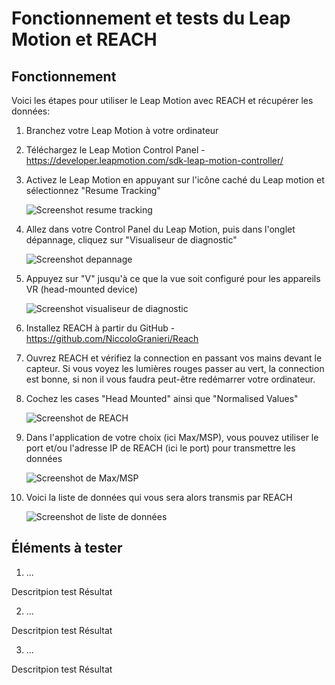 # Fonctionnement et tests du Leap Motion et REACH

## Fonctionnement

Voici les étapes pour utiliser le Leap Motion avec REACH et récupérer les données:

1. Branchez votre Leap Motion à votre ordinateur

2. Téléchargez le Leap Motion Control Panel - https://developer.leapmotion.com/sdk-leap-motion-controller/

3. Activez le Leap Motion en appuyant sur l'icône caché du Leap motion et sélectionnez "Resume Tracking"

    ![Screenshot resume tracking](../Images/resume_tracking.JPG)

4. Allez dans votre Control Panel du Leap Motion, puis dans l'onglet dépannage, cliquez sur "Visualiseur de diagnostic"

    ![Screenshot depannage](../Images/depannage.JPG)

5. Appuyez sur "V" jusqu'à ce que la vue soit configuré pour les appareils VR (head-mounted device)

    ![Screenshot visualiseur de diagnostic](../Images/visualiseur.JPG)

6. Installez REACH à partir du GitHub - https://github.com/NiccoloGranieri/Reach

7. Ouvrez REACH et vérifiez la connection en passant vos mains devant le capteur. Si vous voyez les lumières rouges passer au vert, la connection est bonne, si non il vous faudra peut-être redémarrer votre ordinateur.

8. Cochez les cases "Head Mounted" ainsi que "Normalised Values"

    ![Screenshot de REACH](../Images/reach.JPG)

9. Dans l'application de votre choix (ici Max/MSP), vous pouvez utiliser le port et/ou l'adresse IP de REACH (ici le port) pour transmettre les données

    ![Screenshot de Max/MSP](../Images/receive.JPG)

10. Voici la liste de données qui vous sera alors transmis par REACH

    ![Screenshot de liste de données](../Images/donnees.JPG)

## Éléments à tester

1. ...

Descritpion test
Résultat

2. ...

Descritpion test
Résultat

3. ...

Descritpion test
Résultat
